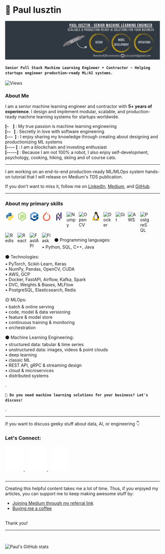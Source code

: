 # 🤖 Paul Iusztin

![Banner](/images/Banner.png)

**`Senior Full Stack Machine Learning Engineer • Contractor ~ Helping startups engineer production-ready ML/AI systems.`**
<br/>
<br/>
![Views](https://komarev.com/ghpvc/?username=IusztinPaul)


### About Me

I am a senior machine learning engineer and contractor with **5+ years of experience**. I design and implement modular, scalable, and production-ready machine learning systems for startups worldwide. 

**[-&nbsp;&nbsp;&nbsp;&nbsp;]** : My true passion is machine learning engineering <br/>
**[--&nbsp;&nbsp;&nbsp;]** : Secretly in love with software engineering <br/>
**[---&nbsp;&nbsp;]** : I enjoy sharing my knowledge through creating about designing and productionizing ML systems<br/>
**[----&nbsp;]** : I am a blockchain and investing enthusiast <br/>
**[-----]** : Because I am not 100% a robot, I also enjoy self-development, psychology, cooking, hiking, skiing and of course cats. <br/>

------

I am working on an end-to-end production-ready ML/MLOps system hands-on tutorial that I will release on Medium's TDS publication.

If you don't want to miss it, follow me on [LinkedIn](https://www.linkedin.com/in/pauliusztin/), [Medium](https://pauliusztin.medium.com/), and [GitHub](https://github.com/iusztinpaul/energy-forecasting).

-----

### About my primary skills

<img align="left" alt="Python" width="30px" style="padding-right:10px;" src="https://github.com/devicons/devicon/blob/master/icons/python/python-original.svg" />
<img align="left" alt="JavaScript" width="30px" style="padding-right:10px;" src="https://github.com/devicons/devicon/blob/master/icons/nodejs/nodejs-original.svg" />
<img align="left" alt="C++" width="30px" style="padding-right:10px;" src="https://github.com/devicons/devicon/blob/master/icons/cplusplus/cplusplus-original.svg" />

<img align="left" alt="Pytorch" width="30px" style="padding-right:10px;" src="https://github.com/devicons/devicon/blob/master/icons/pytorch/pytorch-original.svg" />
<img align="left" alt="Pandas" width="30px" style="padding-right:10px;" src="https://github.com/devicons/devicon/blob/master/icons/pandas/pandas-original.svg" />
<img align="left" alt="Numpy" width="30px" style="padding-right:10px;" src="https://cdn.jsdelivr.net/gh/devicons/devicon/icons/numpy/numpy-original.svg" />
<img align="left" alt="OpenCV" width="30px" style="padding-right:10px;" src="https://cdn.jsdelivr.net/gh/devicons/devicon/icons/opencv/opencv-original.svg" />

<img align="left" alt="Linux" width="30px" style="padding-right:10px;" src="https://github.com/devicons/devicon/blob/master/icons/linux/linux-original.svg" />
<img align="left" alt="Docker" width="30px" style="padding-right:10px;" src="https://cdn.jsdelivr.net/gh/devicons/devicon/icons/docker/docker-original.svg" />
<img align="left" alt="Git" width="30px" style="padding-right:10px;" src="https://cdn.jsdelivr.net/gh/devicons/devicon/icons/git/git-original.svg" />
<img align="left" alt="AWS" width="30px" style="padding-right:10px;" src="https://cdn.jsdelivr.net/gh/devicons/devicon/icons/amazonwebservices/amazonwebservices-original.svg" />

<img align="left" alt="PostgreSQL" width="30px" style="padding-right:10px;" src="https://cdn.jsdelivr.net/gh/devicons/devicon/icons/postgresql/postgresql-original.svg" />
<img align="left" alt="Redis" width="30px" style="padding-right:10px;" src="https://cdn.jsdelivr.net/gh/devicons/devicon/icons/redis/redis-original.svg" />

<img align="left" alt="React" width="30px" style="padding-right:10px;" src="https://cdn.jsdelivr.net/gh/devicons/devicon/icons/react/react-original.svg" />
<img align="left" alt="FastAPI" width="30px" style="padding-right:10px;" src="https://cdn.jsdelivr.net/gh/devicons/devicon/icons/fastapi/fastapi-original.svg" />
<img align="left" alt="Flask" width="30px" style="padding-right:10px;" src="https://cdn.jsdelivr.net/gh/devicons/devicon/icons/flask/flask-original.svg" />

<br/>
<br/>
<br/>
<br/>

⚫️ Programming languages: <br/>
• Python, SQL, C++, Java <br/>

⚫️ Technologies: <br/> 
• PyTorch, Scikit-Learn, Keras <br/>
• NumPy, Pandas, OpenCV, CUDA <br/>
• AWS, GCP <br/>
• Docker, FastAPI, Airflow, Kafka, Spark <br/>
• DVC, Weights & Biases, MLFlow <br/>
• PostgreSQL, Elasticsearch, Redis <br/>



🟡 MLOps: <br/>
• batch & online serving <br/>
• code, model & data versioning <br/>
• feature & model store <br/>
• continuous training & monitoring <br/>
• orchestration <br/>



⚫️ Machine Learning Engineering: <br/>
• structured data: tabular & time series <br/>
• unstructured data: images, videos & point clouds <br/>
• deep learning <br/>
• classic ML <br/>
• REST API, gRPC & streaming design <br/>
• cloud & microservices <br/>
• distributed systems <br/>

.

**`💬 Do you need machine learning solutions for your business? Let's discuss!`**

.

-----

If you want to discuss geeky stuff about data, AI, or engineering 👇 <br/>

### Let's Connect:

<a href="https://www.linkedin.com/in/pauliusztin">
    <picture>
      <source media="(prefers-color-scheme: dark)" srcset="./images/linkedin.svg">
      <source media="(prefers-color-scheme: light)" srcset="./images/linkedin_light.svg">
      <img alt="Shows a black logo in light color mode and a white one in dark color mode." src="./images/linkedin.svg">
    </picture>
</a>
&nbsp;&nbsp
<a href="https://pauliusztin.medium.com/">
    <picture>
      <source media="(prefers-color-scheme: dark)" srcset="./images/medium.svg">
      <source media="(prefers-color-scheme: light)" srcset="./images/medium_light.svg">
      <img alt="Shows a black logo in light color mode and a white one in dark color mode." src="./images/medium.svg">
    </picture>
</a>
&nbsp;&nbsp
<a href="mailto:p.b.iusztin@gmail.com?subject=[FromGitHub]%20ML Consultations">
    <picture>
      <source media="(prefers-color-scheme: dark)" srcset="./images/gmail.svg">
      <source media="(prefers-color-scheme: light)" srcset="./images/gmail_light.svg">
      <img alt="Shows a black logo in light color mode and a white one in dark color mode." src="./images/gmail.svg">
    </picture>
</a>

<br/>
<br/>


-----

Creating this helpful content takes me a lot of time. Thus, if you enjoyed my articles, you can support me to keep making awesome stuff by:
- [Joining Medium through my referral link](https://medium.com/membership/@pauliusztin)
- [Buying me a coffee](https://www.buymeacoffee.com/pauliusztin)

<br/>Thank you!<br/>

-----

<br/>

![Paul's GitHub stats](https://github-readme-stats.vercel.app/api?username=iusztinpaul&show_icons=true&theme=gruvbox)
